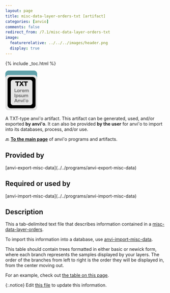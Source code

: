 ```yaml
---
layout: page
title: misc-data-layer-orders-txt [artifact]
categories: [anvio]
comments: false
redirect_from: /7.1/misc-data-layer-orders-txt
image:
  featurerelative: ../../../images/header.png
  display: true
---
```



{% include _toc.html %}


<img src="../../images/icons/TXT.png" alt="TXT" style="width:100px; border:none" />

A TXT-type anvi'o artifact. This artifact can be generated, used, and/or exported **by anvi'o**. It can also be provided **by the user** for anvi'o to import into its databases, process, and/or use.

🔙 **[To the main page](../../)** of anvi'o programs and artifacts.

## Provided by


<p style="text-align: left" markdown="1"><span class="artifact-p">[anvi-export-misc-data](../../programs/anvi-export-misc-data)</span></p>


## Required or used by


<p style="text-align: left" markdown="1"><span class="artifact-r">[anvi-import-misc-data](../../programs/anvi-import-misc-data)</span></p>


## Description

This a tab-delimited text file that describes information contained in a <span class="artifact-n">[misc-data-layer-orders](/software/anvio/help/7.1/artifacts/misc-data-layer-orders)</span>. 

To import this information into a database, use <span class="artifact-n">[anvi-import-misc-data](/software/anvio/help/7.1/programs/anvi-import-misc-data)</span>. 

This table should contain trees formatted in either basic or newick form, where each branch represents the samples displayed by your layers. The order of the branches from left to right is the order they will be displayed in, from the center moving out. 

For an example, check out [the table on this page](http://merenlab.org/2017/12/11/additional-data-tables/#layer-orders-additional-data-table).


{:.notice}
Edit [this file](https://github.com/merenlab/anvio/tree/master/anvio/docs/artifacts/misc-data-layer-orders-txt.md) to update this information.

